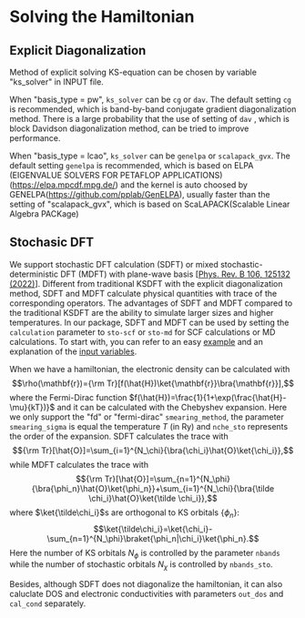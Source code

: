 # Solving the Hamiltonian

## Explicit Diagonalization

Method of explicit solving KS-equation can be chosen by variable "ks_solver" in INPUT file.

When "basis_type = pw", `ks_solver` can be `cg` or `dav`. The default setting `cg` is recommended, which is band-by-band conjugate gradient diagonalization method. There is a large probability that the use of setting of `dav` , which is block Davidson diagonalization method, can be tried to improve performance.  

When "basis_type = lcao", `ks_solver` can be `genelpa` or `scalapack_gvx`. The default setting `genelpa` is recommended, which is based on ELPA (EIGENVALUE SOLVERS FOR PETAFLOP APPLICATIONS) (https://elpa.mpcdf.mpg.de/) and the kernel is auto choosed by GENELPA(https://github.com/pplab/GenELPA), usually faster than the setting of "scalapack_gvx", which is based on ScaLAPACK(Scalable Linear Algebra PACKage)  

## Stochasic DFT
We support stochastic DFT calculation (SDFT) or mixed stochastic-deterministic DFT (MDFT) with plane-wave basis [[Phys. Rev. B 106, 125132 (2022)](https://doi.org/10.1103/PhysRevB.106.125132)]. Different from traditional KSDFT with the explicit diagonalization method, SDFT and MDFT calculate physical quantities with trace of the corresponding operators. The advantages of SDFT and MDFT compared to the traditional KSDFT are the ability to simulate larger sizes and higher temperatures. In our package, SDFT and MDFT can be used by setting the `calculation` parameter to `sto-scf` or `sto-md` for SCF calculations or MD calculations. To start with, you can refer to an easy [example](../../examples/stochastic.md) and an explanation of the [input variables](../../input-main.md#electronic-structure-sdft).

When we have a hamiltonian, the electronic density can be calculated with 
$$\rho(\mathbf{r})={\rm Tr}[f(\hat{H})\ket{\mathbf{r}}\bra{\mathbf{r}}],$$
where the Fermi-Dirac function $f(\hat{H})=\frac{1}{1+\exp(\frac{\hat{H}-\mu}{kT})}$ and it can be calculated with the Chebyshev expansion. Here we only support the "fd" or "fermi-dirac" `smearing_method`, the parameter `smearing_sigma` is equal the temperature $T$ (in Ry) and `nche_sto` represents the order of the expansion.
SDFT calculates the trace with 
$${\rm Tr}[\hat{O}]=\sum_{i=1}^{N_\chi}{\bra{\chi_i}\hat{O}\ket{\chi_i}},$$
while MDFT calculates the trace with
$${\rm Tr}[\hat{O}]=\sum_{n=1}^{N_\phi}{\bra{\phi_n}\hat{O}\ket{\phi_n}}+\sum_{i=1}^{N_\chi}{\bra{\tilde \chi_i}\hat{O}\ket{\tilde \chi_i}},$$
where $\ket{\tilde\chi_i}$s are orthogonal to KS orbitals $\{\phi_n\}$:
$$\ket{\tilde\chi_i}=\ket{\chi_i}-\sum_{n=1}^{N_\phi}\braket{\phi_n|\chi_i}\ket{\phi_n}.$$
Here the number of KS orbitals $N_\phi$ is controlled by the parameter `nbands` while the number of stochastic orbitals $N_\chi$ is controlled by `nbands_sto`.

Besides, although SDFT does not diagonalize the hamiltonian, it can also caluclate DOS and electronic conductivities with parameters `out_dos` and `cal_cond` separately.
